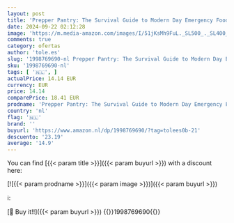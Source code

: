 ```yaml
---
layout: post
title: 'Prepper Pantry: The Survival Guide to Modern Day Emergency Food & Water Storage  Steps for Creating Long-term Storage to Survive Any Disaster '
date: 2024-09-22 02:12:28
image: 'https://m.media-amazon.com/images/I/51jKsMh9FuL._SL500_._SL400_.jpg'
comments: true
category: ofertas
author: 'tole.es'
slug: '1998769690-nl Prepper Pantry: The Survival Guide to Modern Day Emergency...'
sku: '1998769690-nl'
tags: [ '🇳🇱', ]
actualPrice: 14.14 EUR
currency: EUR
price: 14.14
comparePrice: 18.41 EUR
prodname: 'Prepper Pantry: The Survival Guide to Modern Day Emergency Food & Water Storage  Steps for Creating Long-term Storage to Survive Any Disaster '
country: 'nl'
flag: '🇳🇱'
brand: ''
buyurl: 'https://www.amazon.nl/dp/1998769690/?tag=tolees0b-21'
descuento: '23.19'
average: '14.9'
---
```


You can find [{{< param title >}}]({{< param buyurl >}}) with a discount here:

[![{{< param prodname >}}]({{< param image >}})]({{< param buyurl >}})

ℹ️:


[🛒 Buy it!!]({{< param buyurl >}})
{{<world>}}1998769690{{</world>}}
